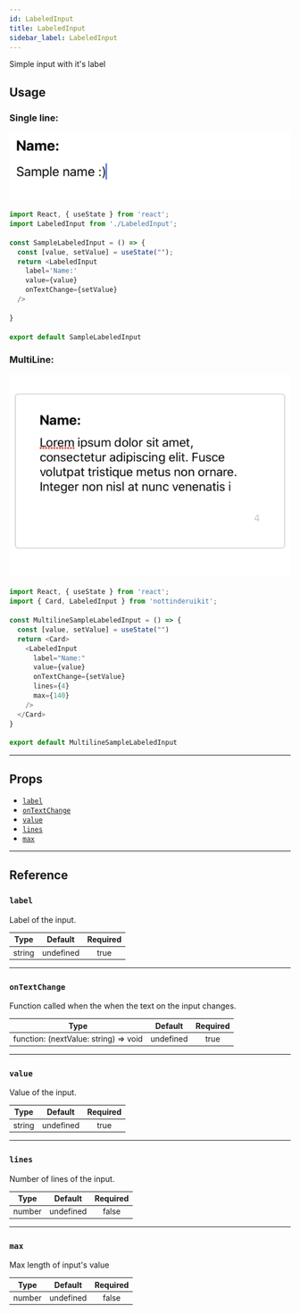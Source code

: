 ```yaml
---
id: LabeledInput
title: LabeledInput
sidebar_label: LabeledInput
---
```


Simple input with it's label

## Usage

### Single line:

![LabeledInput_single_example](assets/images/LabeledInput_single.png)

```js 
import React, { useState } from 'react';
import LabeledInput from './LabeledInput';

const SampleLabeledInput = () => {
  const [value, setValue] = useState("");
  return <LabeledInput
    label='Name:'
    value={value}
    onTextChange={setValue}
  />

}

export default SampleLabeledInput
```

### MultiLine:

![LabeledInput_multi_example](assets/images/LabeledInput_multi.png)

```js 
import React, { useState } from 'react';
import { Card, LabeledInput } from 'nottinderuikit';

const MultilineSampleLabeledInput = () => {
  const [value, setValue] = useState("")
  return <Card>
    <LabeledInput
      label="Name:"
      value={value}
      onTextChange={setValue}
      lines={4}
      max={140}
    />
  </Card>
}

export default MultilineSampleLabeledInput


```



---

## Props

- [`label`](#label)
- [`onTextChange`](#ontextchange)
- [`value`](#value)
- [`lines`](#lines)
- [`max`](#max)

---
## Reference


### `label`

Label of the input.

|  Type     | Default       | Required |
| :-------: | :-----------: | :------: |
| string    |   undefined   |  true    |

---
### `onTextChange`

Function called when the when the text on the input changes.

|  Type                                                  | Default       | Required |
| :----------------------------------------------------: | :-----------: | :------: |
| function: (nextValue: string) => void                  |   undefined   |  true    |

---
### `value`

Value of the input.

|  Type      | Default     | Required |
| :--------: | :---------: | :------: |
| string     |  undefined  |  true    |

---
### `lines`

Number of lines of the input.

|  Type      | Default         | Required |
| :--------: | :-------------: | :------: |
| number     |  undefined      |  false   |

---
### `max`

Max length of input's value

|  Type      | Default         | Required |
| :--------: | :-------------: | :------: |
| number     |  undefined      |  false   |
